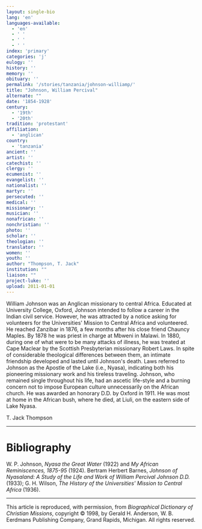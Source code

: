 ```yaml
---
layout: single-bio
lang: 'en'
languages-available:
  - 'en'
  - ' '
  - ' '
  - ' '
index: 'primary'
categories: 'j'
eulogy: ''
history: ''
memory: ''
obituary: ''
permalink: '/stories/tanzania/johnson-williamp/'
title: "Johnson, William Percival"
alternate: ""
date: '1854-1928'
century:
  - '19th'
  - '20th'
tradition: 'protestant'
affiliation:
  - 'anglican'
country:
  - 'tanzania'
ancient: ''
artist: ''
catechist: ''
clergy: ''
ecumenist: ''
evangelist: ''
nationalist: ''
martyr: ''
persecuted: ''
medical: ''
missionary: ''
musician: ''
nonafrican: ''
nonchristian: ''
photo: ''
scholar: ''
theologian: ''
translator: ''
women: ''
youth: ''
author: "Thompson, T. Jack"
institution: ""
liaison: ""
project-luke: ''
upload: 2011-01-01
---
```




William Johnson was an Anglican missionary to central Africa. Educated at University College, Oxford, Johnson intended to follow a career in the Indian civil service. However, he was attracted by a notice asking for volunteers for the Universities' Mission to Central Africa and volunteered. He reached Zanzibar in 1876, a few months after his close friend Chauncy Maples. By 1878 he was priest in charge at Mbweni in Malawi. In 1880, during one of what were to be many attacks of illness, he was treated at Cape Maclear by the Scottish Presbyterian missionary Robert Laws. In spite of considerable theological differences between them, an intimate friendship developed and lasted until Johnson's death. Laws referred to Johnson as the Apostle of the Lake (i.e., Nyasa), indicating both his pioneering missionary work and his tireless traveling. Johnson, who remained single throughout his life, had an ascetic life-style and a burning concern not to impose European culture unnecessarily on the African church. He was awarded an honorary D.D. by Oxford in 1911. He was most at home in the African bush, where he died, at Liuli, on the eastern side of Lake Nyasa.

T. Jack Thompson

---

# Bibliography

W. P. Johnson, *Nyasa the Great Water* (1922) and *My African Reminiscences, 1875-95* (1924). Bertram Herbert Barnes, *Johnson of Nyasaland: A Study of the Life and Work of William Percival Johnson D.D.* (1933); G. H. Wilson, *The History of the Universities' Mission to Central Africa* (1936).

---

This article is reproduced, with permission, from *Biographical Dictionary of Christian Missions*, copyright © 1998, by Gerald H. Anderson, W. B. Eerdmans Publishing Company, Grand Rapids, Michigan. All rights reserved.